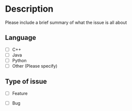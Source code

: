 # Description

Please include a brief summary of what the issue is all about

## Language

- [ ] C++
- [ ] Java
- [ ] Python
- [ ] Other (Please specify)

## Type of issue

- [ ] Feature
- [ ] Bug

